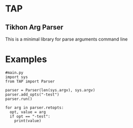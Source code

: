 # TAP
## Tikhon Arg Parser
This is a minimal library for parse arguments command line

# Examples
```
#main.py
import sys
from TAP import Parser

parser = Parser(len(sys.argv), sys.argv)
parser.add_opts("-test")
parser.run()

for arg in parser.retopts:
  opt, value = arg
  if opt == "-test":
    print(value)
```
